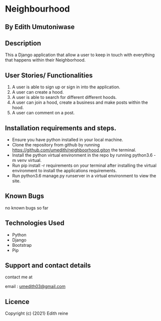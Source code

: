 # Neighbourhood

## By Edith Umutoniwase

## Description

This a Django application that allow a user to keep in touch with everything that happens within their Neighborhood.

## User Stories/ Functionalities

1. A user is able to sign up or sign in into the application.
2. A user can create a hood.
3. A user is able to search for different different hoods.
4. A user can join a hood, create a business and make posts within the hood.
5. A user can comment on a post.

## Installation requirements and steps.

- Ensure you have python installed in your local machine.
- Clone the repository from github by running https://github.com/umedith/neighboorhood.giton the terminal.
- Install the python virtual environment in the repo by running python3.6 -m venv virtual.
- Run pip install -r requirements on your terminal after installing the virtual environment to install the applications requirements.
- Run python3.6 manage.py runserver in a virtual environment to view the site.

## Known Bugs 

no known bugs so far

## Technologies Used

- Python
- Django
- Bootstrap
- Pip

## Support and contact details

contact me at 

email : umedith03@gmail.com

## Licence 
 
 Copyright (c) {2021} Edith reine